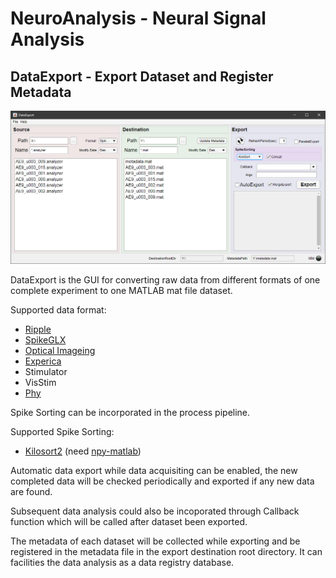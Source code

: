 # NeuroAnalysis - Neural Signal Analysis

## DataExport - Export Dataset and Register Metadata

![DataExport](./DataExport/DataExportCapture.PNG)

DataExport is the GUI for converting raw data from different formats of one complete experiment to one MATLAB mat file dataset. 

Supported data format: 
* [Ripple](https://rippleneuro.com/)
* [SpikeGLX](http://billkarsh.github.io/SpikeGLX/)
* [Optical Imageing](https://opt-imaging.com/)
* [Experica](https://experica.org/)
* Stimulator
* VisStim
* [Phy](https://github.com/cortex-lab/phy)

Spike Sorting can be incorporated in the process pipeline.

Supported Spike Sorting:
* [Kilosort2](https://github.com/MouseLand/Kilosort2) (need [npy-matlab](https://github.com/kwikteam/npy-matlab))

Automatic data export while data acquisiting can be enabled, the new completed data will be checked periodically and exported if any new data are found.

Subsequent data analysis could also be incoporated through Callback function which will be called after dataset been exported.

The metadata of each dataset will be collected while exporting and be registered in the metadata file in the export destination root directory. It can facilities the data analysis as a data registry database.